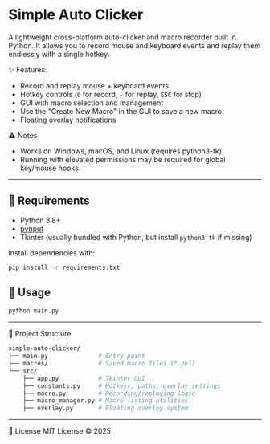 # Simple Auto Clicker

A lightweight cross-platform auto-clicker and macro recorder built in Python.
It allows you to record mouse and keyboard events and replay them endlessly with a single hotkey.

✨ Features:
- Record and replay mouse + keyboard events
- Hotkey controls (`0` for record, `-` for replay, `ESC` for stop)
- GUI with macro selection and management
- Use the "Create New Macro" in the GUI to save a new macro.
- Floating overlay notifications

⚠️ Notes
- Works on Windows, macOS, and Linux (requires python3-tk).
- Running with elevated permissions may be required for global key/mouse hooks.

---

## 🔧 Requirements

- Python 3.8+  
- [pynput](https://pypi.org/project/pynput/)  
- Tkinter (usually bundled with Python, but install `python3-tk` if missing)  

Install dependencies with:

```bash
pip install -r requirements.txt
```

## 🚀 Usage
```bash
python main.py
```

---

📂 Project Structure
```bash
simple-auto-clicker/
├── main.py              # Entry point
├── macros/              # Saved macro files (*.pkl)
└── src/
    ├── app.py           # Tkinter GUI
    ├── constants.py     # Hotkeys, paths, overlay settings
    ├── macro.py         # Recording/replaying logic
    ├── macro_manager.py # Macro listing utilities
    ├── overlay.py       # Floating overlay system
```

---

📜 License
MIT License © 2025